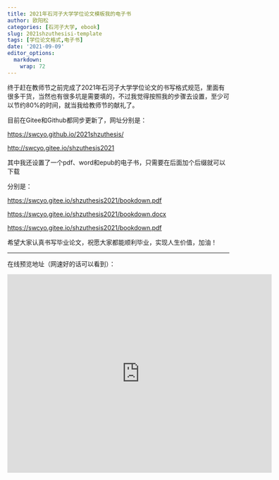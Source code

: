 ```yaml
---
title: 2021年石河子大学学位论文模板我的电子书
author: 欧阳松
categories: [石河子大学, ebook]
slug: 2021shzuthesisi-template
tags: [学位论文格式,电子书]
date: '2021-09-09'
editor_options: 
  markdown: 
    wrap: 72
---
```


终于赶在教师节之前完成了2021年石河子大学学位论文的书写格式规范，里面有很多干货，当然也有很多坑是需要填的，不过我觉得按照我的步骤去设置，至少可以节约80%的时间，就当我给教师节的献礼了。

目前在Gitee和Github都同步更新了，网址分别是：

<https://swcyo.github.io/2021shzuthesis/>

<http://swcyo.gitee.io/shzuthesis2021>

其中我还设置了一个pdf、word和epub的电子书，只需要在后面加个后缀就可以下载

分别是：

<https://swcyo.gitee.io/shzuthesis2021/bookdown.pdf>

<https://swcyo.gitee.io/shzuthesis2021/bookdown.docx>

<https://swcyo.gitee.io/shzuthesis2021/bookdown.pdf>

希望大家认真书写毕业论文，祝愿大家都能顺利毕业，实现人生价值，加油！

---

在线预览地址（网速好的话可以看到）：

<iframe src="http://swcyo.gitee.io/shzuthesis2021" width="600" height="450" frameborder="0" style="border:0">
</iframe>
